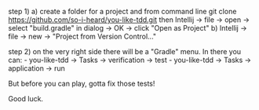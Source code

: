 step 1)
	a) create a folder for a project and from command line
	   git clone https://github.com/so-i-heard/you-like-tdd.git
	   then Intellij -> file -> open -> select "build.gradle" in dialog -> OK -> click "Open as Project"
	b) Intellij -> file -> new -> "Project from Version Control..."

step 2)
on the very right side there will be a "Gradle" menu. In there you can:
	- you-like-tdd -> Tasks -> verification -> test
	- you-like-tdd -> Tasks -> application -> run
	
But before you can play, gotta fix those tests!

Good luck.
